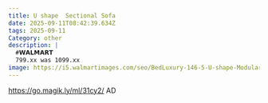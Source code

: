 ```yaml
---
title: U shape  Sectional Sofa
date: 2025-09-11T08:42:39.634Z
tags: 2025-09-11
Category: other
description: |
  #𝗪𝗔𝗟𝗠𝗔𝗥𝗧 
  799.xx was 1099.xx
image: https://i5.walmartimages.com/seo/BedLuxury-146-5-U-shape-Modular-Sectional-Sofa-Movable-Ottomans-Modern-Chenille-Deep-Seat-Couches-Living-Room-Apartment-Office-4-Seat-Grey_e1ac8ed9-fc1c-4543-8bda-2fb2058228f6.0149f47dec092562fab4ba1388f0992c.jpeg?odnHeight=573&odnWidth=573&odnBg=FFFFFF
---
```

https://go.magik.ly/ml/31cy2/
AD